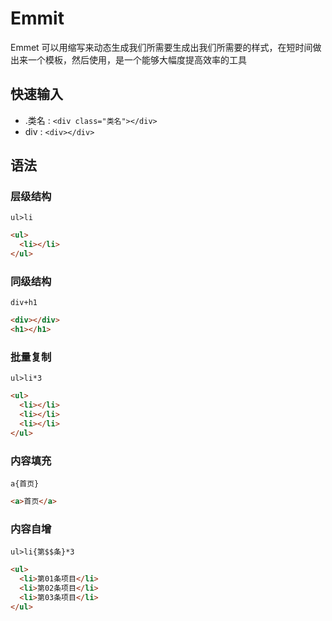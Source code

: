 # Emmit

Emmet 可以用缩写来动态生成我们所需要生成出我们所需要的样式，在短时间做出来一个模板，然后使用，是一个能够大幅度提高效率的工具

## 快速输入

- .类名 : `<div class="类名"></div>`
- div : `<div></div>`

## 语法

### 层级结构

`ul>li`

```HTML
<ul>
  <li></li>
</ul>
```

### 同级结构

`div+h1`

```HTML
<div></div>
<h1></h1>
```

### 批量复制

`ul>li*3`

```HTML
<ul>
  <li></li>
  <li></li>
  <li></li>
</ul>
```

### 内容填充

`a{首页}`

```html
<a>首页</a>
```

### 内容自增

`ul>li{第$$条}*3`

```html
<ul>
  <li>第01条项目</li>
  <li>第02条项目</li>
  <li>第03条项目</li>
</ul>
```
